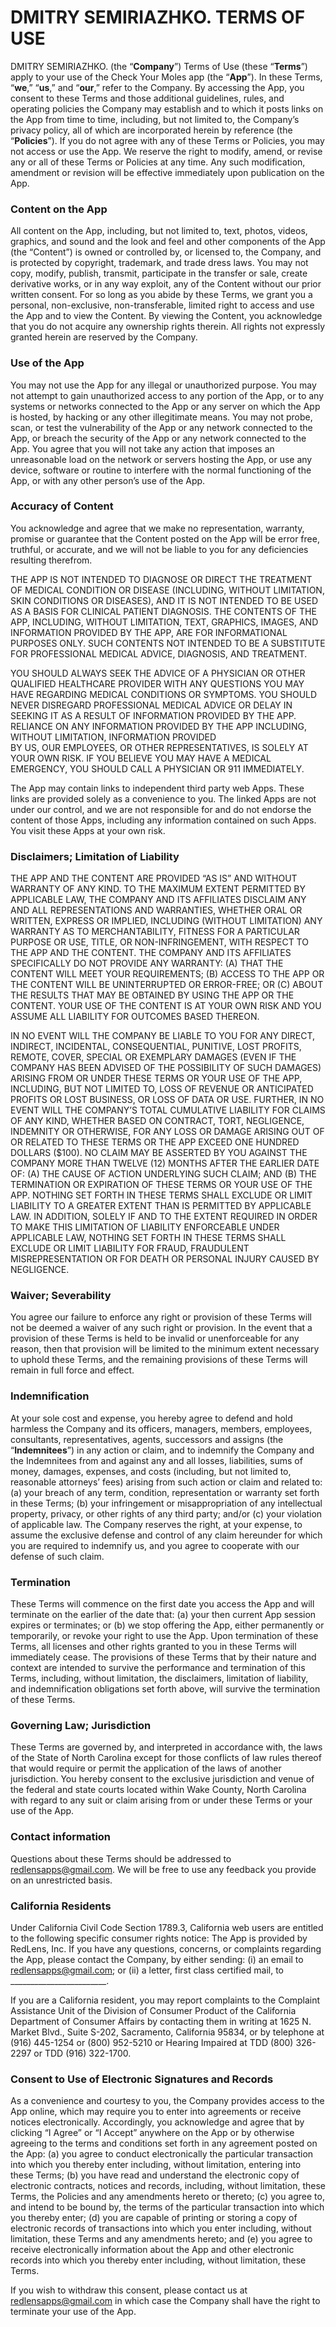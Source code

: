 # DMITRY SEMIRIAZHKO. TERMS OF USE
DMITRY SEMIRIAZHKO. (the “**Company**”) Terms of Use (these “**Terms**”) apply to your use of the Check Your Moles app (the “**App**”).  In these Terms, “**we**,” “**us**,” and “**our**,” refer to the Company.  By accessing the App, you consent to these Terms and those additional guidelines, rules, and operating policies the Company may establish and to which it posts links on the App from time to time, including, but not limited to, the Company’s privacy policy, all of which are incorporated herein by reference (the “**Policies**”).  If you do not agree with any of these Terms or Policies, you may not access or use the App.  We reserve the right to modify, amend, or revise any or all of these Terms or Policies at any time.  Any such modification, amendment or revision will be effective immediately upon publication on the App.

### Content on the App

All content on the App, including, but not limited to, text, photos, videos, graphics, and sound and the look and feel and other components of the App (the “Content”) is owned or controlled by, or licensed to, the Company, and is protected by copyright, trademark, and trade dress laws.  You may not copy, modify, publish, transmit, participate in the transfer or sale, create derivative works, or in any way exploit, any of the Content without our prior written consent.  For so long as you abide by these Terms, we grant you a personal, non-exclusive, non-transferable, limited right to access and use the App and to view the Content.  By viewing the Content, you acknowledge that you do not acquire any ownership rights therein.  All rights not expressly granted herein are reserved by the Company.

### Use of the App

You may not use the App for any illegal or unauthorized purpose.  You may not attempt to gain unauthorized access to any portion of the App, or to any systems or networks connected to the App or any server on which the App is hosted, by hacking or any other illegitimate means.  You may not probe, scan, or test the vulnerability of the App or any network connected to the App, or breach the security of the App or any network connected to the App.  You agree that you will not take any action that imposes an unreasonable load on the network or servers hosting the App, or use any device, software or routine to interfere with the normal functioning of the App, or with any other person’s use of the App.

### Accuracy of Content

You acknowledge and agree that we make no representation, warranty, promise or guarantee that the Content posted on the App will be error free, truthful, or accurate, and we will not be liable to you for any deficiencies resulting therefrom.

THE APP IS NOT INTENDED TO DIAGNOSE OR DIRECT THE TREATMENT OF MEDICAL CONDITION OR DISEASE (INCLUDING, WITHOUT LIMITATION, SKIN CONDITIONS OR DISEASES), AND IT IS NOT INTENDED TO BE USED AS A BASIS FOR CLINICAL PATIENT DIAGNOSIS.
THE CONTENTS OF THE APP, INCLUDING, WITHOUT LIMITATION, TEXT, GRAPHICS, IMAGES, AND INFORMATION PROVIDED BY THE APP, ARE FOR INFORMATIONAL PURPOSES ONLY. SUCH CONTENTS NOT INTENDED TO BE A SUBSTITUTE FOR PROFESSIONAL MEDICAL ADVICE, DIAGNOSIS, AND TREATMENT.

YOU SHOULD ALWAYS SEEK THE ADVICE OF A PHYSICIAN OR OTHER QUALIFIED HEALTHCARE PROVIDER WITH ANY QUESTIONS YOU MAY HAVE REGARDING MEDICAL CONDITIONS OR SYMPTOMS. YOU SHOULD NEVER DISREGARD PROFESSIONAL MEDICAL ADVICE OR DELAY IN SEEKING IT AS A RESULT OF INFORMATION PROVIDED BY THE APP. RELIANCE ON ANY INFORMATION PROVIDED BY THE APP INCLUDING, WITHOUT LIMITATION, INFORMATION PROVIDED BY US, OUR EMPLOYEES, OR OTHER REPRESENTATIVES, IS SOLELY AT YOUR OWN RISK. IF YOU BELIEVE YOU MAY HAVE A MEDICAL EMERGENCY, YOU SHOULD CALL A PHYSICIAN OR 911 IMMEDIATELY.

The App may contain links to independent third party web Apps.  These links are provided solely as a convenience to you.  The linked Apps are not under our control, and we are not responsible for and do not endorse the content of those Apps, including any information contained on such Apps.  You visit these Apps at your own risk.

### Disclaimers; Limitation of Liability

THE APP AND THE CONTENT ARE PROVIDED “AS IS” AND WITHOUT WARRANTY OF ANY KIND.  TO THE MAXIMUM EXTENT PERMITTED BY APPLICABLE LAW, THE COMPANY AND ITS AFFILIATES DISCLAIM ANY AND ALL REPRESENTATIONS AND WARRANTIES, WHETHER ORAL OR WRITTEN, EXPRESS OR IMPLIED, INCLUDING (WITHOUT LIMITATION) ANY WARRANTY AS TO MERCHANTABILITY, FITNESS FOR A PARTICULAR PURPOSE OR USE, TITLE, OR NON-INFRINGEMENT, WITH RESPECT TO THE APP AND THE CONTENT.  THE COMPANY AND ITS AFFILIATES SPECIFICALLY DO NOT PROVIDE ANY WARRANTY: (A) THAT THE CONTENT WILL MEET YOUR REQUIREMENTS; (B) ACCESS TO THE APP OR THE CONTENT WILL BE UNINTERRUPTED OR ERROR-FREE; OR (C) ABOUT THE RESULTS THAT MAY BE OBTAINED BY USING THE APP OR THE CONTENT.  YOUR USE OF THE CONTENT IS AT YOUR OWN RISK AND YOU ASSUME ALL LIABILITY FOR OUTCOMES BASED THEREON.  

IN NO EVENT WILL THE COMPANY BE LIABLE TO YOU FOR ANY DIRECT, INDIRECT, INCIDENTAL, CONSEQUENTIAL, PUNITIVE, LOST PROFITS, REMOTE, COVER, SPECIAL OR EXEMPLARY DAMAGES (EVEN IF THE COMPANY HAS BEEN ADVISED OF THE POSSIBILITY OF SUCH DAMAGES) ARISING FROM OR UNDER THESE TERMS OR YOUR USE OF THE APP, INCLUDING, BUT NOT LIMITED TO, LOSS OF REVENUE OR ANTICIPATED PROFITS OR LOST BUSINESS, OR LOSS OF DATA OR USE.  FURTHER, IN NO EVENT WILL THE COMPANY’S TOTAL CUMULATIVE LIABILITY FOR CLAIMS OF ANY KIND, WHETHER BASED ON CONTRACT, TORT, NEGLIGENCE, INDEMNITY OR OTHERWISE, FOR ANY LOSS OR DAMAGE ARISING OUT OF OR RELATED TO THESE TERMS OR THE APP EXCEED ONE HUNDRED DOLLARS ($100).  NO CLAIM MAY BE ASSERTED BY YOU AGAINST THE COMPANY MORE THAN TWELVE (12) MONTHS AFTER THE EARLIER DATE OF: (A) THE CAUSE OF ACTION UNDERLYING SUCH CLAIM; AND (B) THE TERMINATION OR EXPIRATION OF THESE TERMS OR YOUR USE OF THE APP.  NOTHING SET FORTH IN THESE TERMS SHALL EXCLUDE OR LIMIT LIABILITY TO A GREATER EXTENT THAN IS PERMITTED BY APPLICABLE LAW.  IN ADDITION, SOLELY IF AND TO THE EXTENT REQUIRED IN ORDER TO MAKE THIS LIMITATION OF LIABILITY ENFORCEABLE UNDER APPLICABLE LAW, NOTHING SET FORTH IN THESE TERMS SHALL EXCLUDE OR LIMIT LIABILITY FOR FRAUD, FRAUDULENT MISREPRESENTATION OR FOR DEATH OR PERSONAL INJURY CAUSED BY NEGLIGENCE. 

### Waiver; Severability

You agree our failure to enforce any right or provision of these Terms will not be deemed a waiver of any such right or provision.  In the event that a provision of these Terms is held to be invalid or unenforceable for any reason, then that provision will be limited to the minimum extent necessary to uphold these Terms, and the remaining provisions of these Terms will remain in full force and effect.

### Indemnification

At your sole cost and expense, you hereby agree to defend and hold harmless the Company and its officers, managers, members, employees, consultants, representatives, agents, successors and assigns (the “**Indemnitees**”) in any action or claim, and to indemnify the Company and the Indemnitees from and against any and all losses, liabilities, sums of money, damages, expenses, and costs (including, but not limited to, reasonable attorneys’ fees) arising from such action or claim and related to: (a) your breach of any term, condition, representation or warranty set forth in these Terms; (b) your infringement or misappropriation of any intellectual property, privacy, or other rights of any third party; and/or (c) your violation of applicable law.  The Company reserves the right, at your expense, to assume the exclusive defense and control of any claim hereunder for which you are required to indemnify us, and you agree to cooperate with our defense of such claim.  

### Termination

These Terms will commence on the first date you access the App and will terminate on the earlier of the date that: (a) your then current App session expires or terminates; or (b) we stop offering the App, either permanently or temporarily, or revoke your right to use the App.  Upon termination of these Terms, all licenses and other rights granted to you in these Terms will immediately cease.  The provisions of these Terms that by their nature and context are intended to survive the performance and termination of this Terms, including, without limitation, the disclaimers, limitation of liability, and indemnification obligations set forth above, will survive the termination of these Terms.  

### Governing Law; Jurisdiction

These Terms are governed by, and interpreted in accordance with, the laws of the State of North Carolina except for those conflicts of law rules thereof that would require or permit the application of the laws of another jurisdiction.  You hereby consent to the exclusive jurisdiction and venue of the federal and state courts located within Wake County, North Carolina with regard to any suit or claim arising from or under these Terms or your use of the App.

### Contact information

Questions about these Terms should be addressed to redlensapps@gmail.com.   We will be free to use any feedback you provide on an unrestricted basis.

### California Residents

Under California Civil Code Section 1789.3, California web users are entitled to the following specific consumer rights notice: The App is provided by RedLens, Inc.  If you have any questions, concerns, or complaints regarding the App, please contact the Company, by either sending: (i) an email to redlensapps@gmail.com; or (ii) a letter, first class certified mail, to ________________________.

If you are a California resident, you may report complaints to the Complaint Assistance Unit of the Division of Consumer Product of the California Department of Consumer Affairs by contacting them in writing at 1625 N. Market Blvd., Suite S-202, Sacramento, California 95834, or by telephone at (916) 445-1254 or (800) 952-5210 or Hearing Impaired at TDD (800) 326-2297 or TDD (916) 322-1700.

### Consent to Use of Electronic Signatures and Records

As a convenience and courtesy to you, the Company provides access to the App online, which may require you to enter into agreements or receive notices electronically.  Accordingly, you acknowledge and agree that by clicking “I Agree” or “I Accept” anywhere on the App or by otherwise agreeing to the terms and conditions set forth in any agreement posted on the App: (a) you agree to conduct electronically the particular transaction into which you thereby enter including, without limitation, entering into these Terms; (b) you have read and understand the electronic copy of electronic contracts, notices and records, including, without limitation, these Terms, the Policies and any amendments hereto or thereto; (c) you agree to, and intend to be bound by, the terms of the particular transaction into which you thereby enter; (d) you are capable of printing or storing a copy of electronic records of transactions into which you enter including, without limitation, these Terms and any amendments hereto; and (e) you agree to receive electronically information about the App and other electronic records into which you thereby enter including, without limitation, these Terms.

If you wish to withdraw this consent, please contact us at redlensapps@gmail.com in which case the Company shall have the right to terminate your use of the App.
